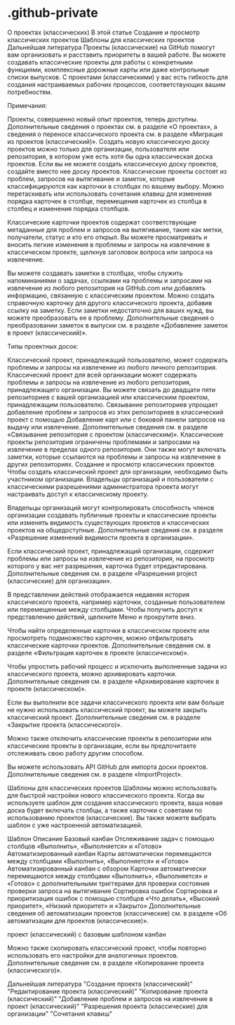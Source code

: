 # .github-private
О проектах (классических)
В этой статье
Создание и просмотр классических проектов
Шаблоны для классических проектов
Дальнейшая литература
Проекты (классические) на GitHub помогут вам организовать и расставить приоритеты в вашей работе. Вы можете создавать классические проекты для работы с конкретными функциями, комплексные дорожные карты или даже контрольные списки выпусков. С проектами (классическими) у вас есть гибкость для создания настраиваемых рабочих процессов, соответствующих вашим потребностям.

Примечания:

Проекты, совершенно новый опыт проектов, теперь доступны. Дополнительные сведения о проектах см. в разделе «О проектах», а сведения о переносе классического проекта см. в разделе «Миграция из проектов (классический)».
Создать новую классическую доску проектов можно только для организации, пользователя или репозитория, в котором уже есть хотя бы одна классическая доска проектов. Если вы не можете создать классическую доску проектов, создайте вместо нее доску проектов.
Классические проекты состоят из проблем, запросов на вытягивание и заметок, которые классифицируются как карточки в столбцах по вашему выбору. Можно перетаскивать или использовать сочетания клавиш для изменения порядка карточек в столбце, перемещения карточек из столбца в столбец и изменения порядка столбцов.

Классические карточки проектов содержат соответствующие метаданные для проблем и запросов на вытягивание, такие как метки, получатели, статус и кто его открыл. Вы можете просматривать и вносить легкие изменения в проблемы и запросы на извлечение в классическом проекте, щелкнув заголовок вопроса или запроса на извлечение.

Вы можете создавать заметки в столбцах, чтобы служить напоминаниями о задачах, ссылками на проблемы и запросами на извлечение из любого репозитория на GitHub.com или добавлять информацию, связанную с классическим проектом. Можно создать справочную карточку для другого классического проекта, добавив ссылку на заметку. Если заметки недостаточно для ваших нужд, вы можете преобразовать ее в проблему. Дополнительные сведения о преобразовании заметок в выпуски см. в разделе «Добавление заметок в проект (классический)».

Типы проектных досок:

Классический проект, принадлежащий пользователю, может содержать проблемы и запросы на извлечение из любого личного репозитория.
Классический проект для всей организации может содержать проблемы и запросы на извлечение из любого репозитория, принадлежащего организации. Вы можете связать до двадцати пяти репозиториев с вашей организацией или классическим проектом, принадлежащим пользователю. Связывание репозиториев упрощает добавление проблем и запросов из этих репозиториев в классический проект с помощью  Добавление карт или с боковой панели запросов на выдачу или извлечение. Дополнительные сведения см. в разделе «Связывание репозитория с проектом (классическим)».
Классические проекты репозитория ограничены проблемами и запросами на извлечение в пределах одного репозитория. Они также могут включать заметки, которые ссылаются на проблемы и запросы на извлечение в других репозиториях.
Создание и просмотр классических проектов
Чтобы создать классический проект для организации, необходимо быть участником организации. Владельцы организаций и пользователи с классическими разрешениями администратора проекта могут настраивать доступ к классическому проекту.

Владельцы организаций могут контролировать способность членов организации создавать публичные проекты и классические проекты или изменять видимость существующих проектов и классических проектов на общедоступные. Дополнительные сведения см. в разделе «Разрешение изменений видимости проекта в организации».

Если классический проект, принадлежащий организации, содержит проблемы или запросы на извлечение из репозитория, на просмотр которого у вас нет разрешения, карточка будет отредактирована. Дополнительные сведения см. в разделе «Разрешения project (классические) для организации».

В представлении действий отображается недавняя история классического проекта, например карточки, созданные пользователем или перемещенные между столбцами. Чтобы получить доступ к представлению действий, щелкните Меню и прокрутите вниз.

Чтобы найти определенные карточки в классическом проекте или просмотреть подмножество карточек, можно отфильтровать классические карточки проектов. Дополнительные сведения см. в разделе «Фильтрация карточек в проекте (классическом)».

Чтобы упростить рабочий процесс и исключить выполненные задачи из классического проекта, можно архивировать карточки. Дополнительные сведения см. в разделе «Архивирование карточек в проекте (классическом)».

Если вы выполнили все задачи классического проекта или вам больше не нужно использовать классический проект, вы можете закрыть классический проект. Дополнительные сведения см. в разделе «Закрытие проекта (классического)».

Можно также отключить классические проекты в репозитории или классические проекты в организации, если вы предпочитаете отслеживать свою работу другим способом.

Вы можете использовать API GitHub для импорта доски проектов. Дополнительные сведения см. в разделе «ImportProject».

Шаблоны для классических проектов
Шаблоны можно использовать для быстрой настройки нового классического проекта. Когда вы используете шаблон для создания классического проекта, ваша новая доска будет включать столбцы, а также карточки с советами по использованию проектов (классические). Вы также можете выбрать шаблон с уже настроенной автоматизацией.

Шаблон	Описание
Базовый канбан	Отслеживание задач с помощью столбцов «Выполнить», «Выполняется» и «Готово»
Автоматизированный канбан	Карты автоматически перемещаются между столбцами «Выполнить», «Выполняется» и «Готово»
Автоматизированный канбан с обзором	Карточки автоматически перемещаются между столбцами «Выполнить», «Выполняется» и «Готово» с дополнительными триггерами для проверки состояния проверки запроса на вытягивание
Сортировка ошибок	Сортировка и приоритизация ошибок с помощью столбцов «Что делать», «Высокий приоритет», «Низкий приоритет» и «Закрыто»
Дополнительные сведения об автоматизации проектов (классические) см. в разделе «Об автоматизации для проектов (классические)».

проект (классический) с базовым шаблоном канбан

Можно также скопировать классический проект, чтобы повторно использовать его настройки для аналогичных проектов. Дополнительные сведения см. в разделе «Копирование проекта (классического)».

Дальнейшая литература
"Создание проекта (классический)"
"Редактирование проекта (классический)"
"Копирование проекта (классический)"
"Добавление проблем и запросов на извлечение в проект (классический)"
"Разрешения проекта (классические) для организации"
"Сочетания клавиш"
